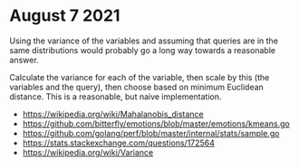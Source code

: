 # August 7 2021

Using the variance of the variables and assuming that queries are in the same
distributions would probably go a long way towards a reasonable answer.

Calculate the variance for each of the variable, then scale by this (the
variables and the query), then choose based on minimum Euclidean distance. This
is a reasonable, but naive implementation.

- <https://wikipedia.org/wiki/Mahalanobis_distance>
- https://github.com/bitterfly/emotions/blob/master/emotions/kmeans.go
- https://github.com/golang/perf/blob/master/internal/stats/sample.go
- https://stats.stackexchange.com/questions/172564
- https://wikipedia.org/wiki/Variance
